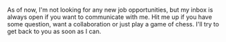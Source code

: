 As of now, I'm not looking for any new job opportunities, but my inbox is always open if you want to communicate with me. Hit me up if you have some question, want a collaboration or just play a game of chess. I'll try to get back to you as soon as I can.
